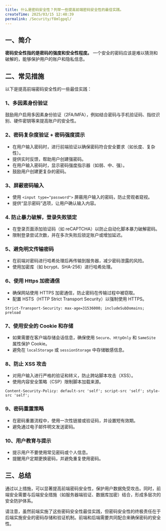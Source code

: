 ```yaml
---
title: 什么是密码安全性？列举一些提高前端密码安全性的最佳实践。
createTime: 2025/03/15 12:48:39
permalink: /Security/f8mlgpql/
---
```


## 一、简介

**密码安全性指的是密码的强度和安全性程度。** 一个安全的密码应该是难以猜测和破解的，能够保护用户的账户和隐私信息。

## 二、常见措施

以下是提高前端密码安全性的一些最佳实践：

### 1、多因素身份验证

鼓励用户启用多因素身份验证（2FA/MFA），例如结合密码与手机验证码、指纹识别、硬件密钥等来提高账户的安全性。

### 2、密码复杂度验证 + 密码强度提示

- 在用户输入密码时，进行前端验证以确保密码符合安全要求（如长度、复杂性）。
- 提供实时反馈，帮助用户创建强密码。
- 在用户输入密码时，显示密码强度指示器（如弱、中、强）。
- 鼓励用户创建更复杂的密码。

### 3、屏蔽密码输入

- 使用 `<input type="password">` 屏蔽用户输入的密码，防止旁观者窥视。
- 提供“显示密码”选项，让用户确认输入内容。

### 4. 防止暴力破解，登录失败锁定

- 在登录页面添加验证码（如 reCAPTCHA）以防止自动化脚本暴力破解密码。
- 限制登录尝试次数，并在多次失败后锁定账户或增加延迟。

### 5、避免明文传输密码

- 在前端对密码进行哈希处理后再传输到服务器，减少密码泄露的风险。
- 使用加密库（如 bcrypt、SHA-256）进行哈希处理。

### 6、使用 Https 加密通信

- 确保网站使用 HTTPS 加密通信，防止密码在传输过程中被窃取。
- 配置 HSTS（HTTP Strict Transport Security）以强制使用 HTTPS。

```http
Strict-Transport-Security: max-age=31536000; includeSubDomains; preload
```

### 7、使用安全的 Cookie 和存储

- 如果需要在客户端存储会话信息，确保使用 `Secure`、`HttpOnly` 和 `SameSite` 属性保护 Cookie。
- 避免在 `localStorage` 或 `sessionStorage` 中存储敏感信息。

### 8、防止 XSS 攻击

- 对用户输入进行严格的验证和转义，防止跨站脚本攻击（XSS）。
- 使用内容安全策略（CSP）限制脚本加载来源。

```http
Content-Security-Policy: default-src 'self'; script-src 'self'; style-src 'self';
```

### 9、密码重置策略

- 在密码重置流程中，使用一次性链接或验证码，并设置短有效期。
- 避免通过电子邮件明文发送密码。

### 10、用户教育与提示

- 提示用户不要使用常见密码或个人信息。
- 提醒用户定期更换密码，并避免重复使用密码。

## 三、总结

通过以上措施，可以显著提高前端密码安全性，保护用户数据免受攻击。同时，前端安全需要与后端安全措施（如服务器端验证、数据库加密）结合，形成多层次的安全防护体系。

请注意，虽然前端实施了这些密码安全性最佳实践，但密码安全性的终极责任在于后端实施安全的密码存储和验证机制。前端和后端需要共同配合来确保密码的安全性。


